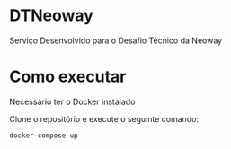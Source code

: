 # DTNeoway

Serviço Desenvolvido para o Desafio Técnico da Neoway

# Como executar

Necessário ter o Docker instalado

Clone o repositório e execute o seguinte comando:

```docker-compose up```
